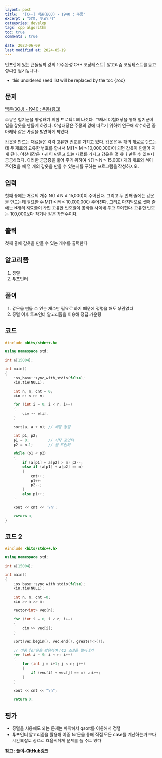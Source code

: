 ```yaml
---
layout: post
title:  "[C++] 백준(BOJ) - 1940 : 주몽"
excerpt : "정렬, 투포인터"
categories: develop
tags: cpp algorithm
toc: true
comments : true

date: 2023-06-09
last_modified_at: 2024-05-19
---
```

> <span style="font-size: 80%">
인프런에 있는 큰돌님의 강의 10주완성 C++ 코딩테스트 | 알고리즘 코딩테스트를 듣고 정리한 필기입니다.</span>

<!--more-->

* this unordered seed list will be replaced by the toc
{:toc}

## 문제 
[백준(BOJ) - 1940 : 주몽(링크)](https://www.acmicpc.net/problem/1940)

주몽은 철기군을 양성하기 위한 프로젝트에 나섰다. 그래서 야철대장을 통해 철기군이 입을 갑옷을 만들게 하였다. 야철대장은 주몽의 명에 따르기 위하여 연구에 착수하던 중 아래와 같은 사실을 발견하게 되었다.

갑옷을 만드는 재료들은 각각 고유한 번호를 가지고 있다. 갑옷은 두 개의 재료로 만드는데 두 재료의 고유한 번호를 합쳐서 M(1 ≤ M ≤ 10,000,000)이 되면 갑옷이 만들어 지게 된다. 야철대장은 자신이 만들고 있는 재료를 가지고 갑옷을 몇 개나 만들 수 있는지 궁금해졌다. 이러한 궁금증을 풀어 주기 위하여 N(1 ≤ N ≤ 15,000) 개의 재료와 M이 주어졌을 때 몇 개의 갑옷을 만들 수 있는지를 구하는 프로그램을 작성하시오.

## 입력
첫째 줄에는 재료의 개수 N(1 ≤ N ≤ 15,000)이 주어진다. 그리고 두 번째 줄에는 갑옷을 만드는데 필요한 수 M(1 ≤ M ≤ 10,000,000) 주어진다. 그리고 마지막으로 셋째 줄에는 N개의 재료들이 가진 고유한 번호들이 공백을 사이에 두고 주어진다. 고유한 번호는 100,000보다 작거나 같은 자연수이다.

## 출력
첫째 줄에 갑옷을 만들 수 있는 개수를 출력한다.

## 알고리즘

  1. 정렬
  2. 투포인터

## 풀이

  1. 갑옷을 만들 수 있는 개수만 필요로 하기 때문에 정렬을 해도 상관없다
  2. 정렬 이후 투포인터 알고리즘을 이용해 정답 카운팅

## 코드  

```cpp
#include <bits/stdc++.h>

using namespace std;

int a[15004];

int main()
{
    ios_base::sync_with_stdio(false);
    cin.tie(NULL);

    int n, m, cnt = 0;
    cin >> n >> m;

    for (int i = 0; i < n; i++)
    {
        cin >> a[i];
    }

    sort(a, a + n); // 배열 정렬

    int p1, p2;
    p1 = 0;         // 시작 포인터
    p2 = n-1;       // 끝 포인터

    while (p1 < p2)
    {
        if (a[p1] + a[p2] > m) p2--;
        else if (a[p1] + a[p2] == m)
        {
            cnt++;
            p1++;
            p2--;
        }
        else p1++;
    }

    cout << cnt << '\n';

    return 0;
}
```

## 코드 2
```cpp
#include <bits/stdc++.h>

using namespace std;

int a[15004];

int main()
{
	ios_base::sync_with_stdio(false);
	cin.tie(NULL);

	int n, m, cnt =0;
	cin >> n >> m;

	vector<int> vec(n);

	for (int i = 0; i < n; i++)
	{
		cin >> vec[i];
	}

	sort(vec.begin(), vec.end(), greater<>());

    // 이중 for문을 활용하여 nC2 조합을 뽑아내기 
	for (int i = 0; i < n; i++)
	{
		for (int j = i+1; j < n; j++)
		{
			if (vec[i] + vec[j] == m) cnt++;
		}
	}

	cout << cnt << "\n";

	return 0;
```

## 평가  
* 정렬을 사용해도 되는 문제는 파악해서 qsort를 이용해서 정렬
* 투포인터 알고리즘을 활용해 이중 for문을 통해 직접 모든 case를 계산하는거 보다 시간복잡도 상으로 효율적이게 문제를 풀 수도 있다

__참고 : [풀이-GitHub링크](https://github.com/Jinlee0206/BOJ/blob/main/%EB%B0%B1%EC%A4%80/Silver/1940.%E2%80%85%EC%A3%BC%EB%AA%BD/%EC%A3%BC%EB%AA%BD.cc)__

